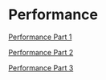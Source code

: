 # Performance

<a href="performance-part1.md">Performance Part 1</a>

<a href="performance-part2.md">Performance Part 2</a>

<a href="performance-part3.md">Performance Part 3</a>
